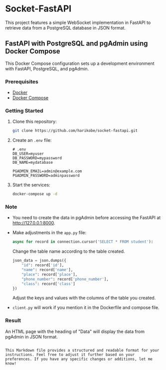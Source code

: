
# Socket-FastAPI

This project features a simple WebSocket implementation in FastAPI to retrieve data from a PostgreSQL database in JSON format.

## FastAPI with PostgreSQL and pgAdmin using Docker Compose

This Docker Compose configuration sets up a development environment with FastAPI, PostgreSQL, and pgAdmin.

### Prerequisites

- [Docker](https://docs.docker.com/get-docker/)
- [Docker Compose](https://docs.docker.com/compose/install/)

### Getting Started

1. Clone this repository:

   ```bash
   git clone https://github.com/harikobe/socket-fastapi.git
   ```

2. Create an `.env` file:

   ```env
   # .env
   DB_USER=myuser
   DB_PASSWORD=mypassword
   DB_NAME=mydatabase

   PGADMIN_EMAIL=admin@example.com
   PGADMIN_PASSWORD=adminpassword
   ```

3. Start the services:

   ```bash
   docker-compose up -d
   ```

### Note

- You need to create the data in pgAdmin before accessing the FastAPI at http://127.0.0.1:8000.
- Make adjustments in the `app.py` file:

   ```python
   async for record in connection.cursor('SELECT * FROM student'):
   ```

   Change the table name according to the table created.

   ```python
   json_data = json.dumps({
       "id": record['id'],
       "name": record['name'],
       "place": record['place'],
       "phone_number": record['phone_number'],
       "class": record['class']
   })
   ```

   Adjust the keys and values with the columns of the table you created.

- `client.py` will work if you mention it in the Dockerfile and compose file.

### Result

An HTML page with the heading of "Data" will display the data from pgAdmin in JSON format.
```

This Markdown file provides a structured and readable format for your instructions. Feel free to adjust it further based on your preferences. If you have any specific changes or additions, let me know!


